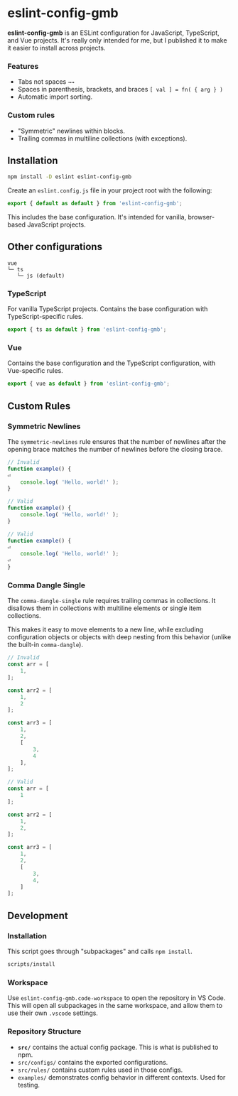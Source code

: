 # eslint-config-gmb

**eslint-config-gmb** is an ESLint configuration for JavaScript, TypeScript, and Vue projects. It's really only intended for me, but I published it to make it easier to install across projects.

### Features

- Tabs not spaces `→→`
- Spaces in parenthesis, brackets, and braces `[ val ] = fn( { arg } )`
- Automatic import sorting.

### Custom rules

- "Symmetric" newlines within blocks.
- Trailing commas in multiline collections (with exceptions).

## Installation

```sh
npm install -D eslint eslint-config-gmb
```

Create an `eslint.config.js` file in your project root with the following:

```js
export { default as default } from 'eslint-config-gmb';
```

This includes the base configuration. It's intended for vanilla, browser-based JavaScript projects.

## Other configurations

```
vue
└─ ts
   └─ js (default)
```

### TypeScript

For vanilla TypeScript projects. Contains the base configuration with TypeScript-specific rules.

```js
export { ts as default } from 'eslint-config-gmb';
```

### Vue

Contains the base configuration and the TypeScript configuration, with Vue-specific rules.

```js
export { vue as default } from 'eslint-config-gmb';
```

## Custom Rules

### Symmetric Newlines

The `symmetric-newlines` rule ensures that the number of newlines after the opening brace matches the number of newlines before the closing brace.

```js
// Invalid
function example() {
⏎
	console.log( 'Hello, world!' );
}

// Valid
function example() {
	console.log( 'Hello, world!' );
}

// Valid
function example() {
⏎
	console.log( 'Hello, world!' );
⏎
}
```

### Comma Dangle Single

The `comma-dangle-single` rule requires trailing commas in collections. It disallows them in collections with multiline elements or single item collections.

This makes it easy to move elements to a new line, while excluding configuration objects or objects with deep nesting from this behavior (unlike the built-in `comma-dangle`).

```js
// Invalid
const arr = [
	1,
];

const arr2 = [
	1,
	2
];

const arr3 = [
	1,
	2,
	[
		3,
		4
	],
];

// Valid
const arr = [
	1
];

const arr2 = [
	1,
	2,
];

const arr3 = [
	1,
	2,
	[
		3,
		4,
	]
];
```


## Development

### Installation

This script goes through "subpackages" and calls `npm install`.

```sh
scripts/install
```

### Workspace

Use `eslint-config-gmb.code-workspace` to open the repository in VS Code. This will open all subpackages in the same workspace, and allow them to use their own `.vscode` settings. 

### Repository Structure

- **`src/`** contains the actual config package. This is what is published to npm.
- `src/configs/` contains the exported configurations.
- `src/rules/` contains custom rules used in those configs.
- `examples/` demonstrates config behavior in different contexts. Used for testing.

